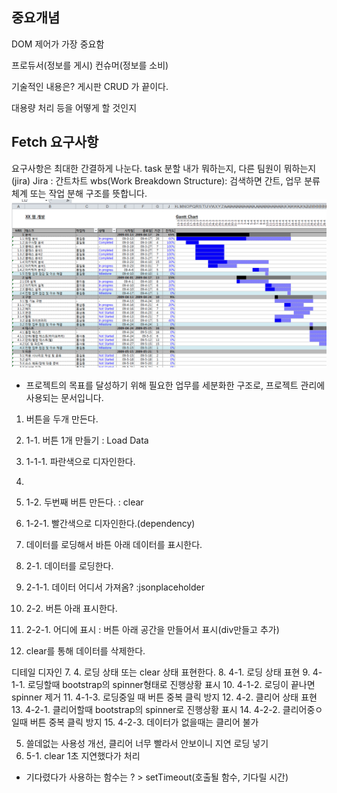 ## 중요개념

DOM 제어가 가장 중요함


프로듀서(정보를 게시)
컨슈머(정보를 소비)


기술적인 내용은? 게시판 CRUD 가 끝이다.

대용량 처리 등을 어떻게 할 것인지 


## Fetch 요구사항

요구사항은 최대한 간결하게 나눈다. task 분할
내가 뭐하는지, 다른 팀원이 뭐하는지(jira)
Jira : 간트차트
wbs(Work Breakdown Structure): 검색하면 간트, 업무 분류 체계 또는 작업 분해 구조를 뜻합니다.
![alt text](image.png)
- 프로젝트의 목표를 달성하기 위해 필요한 업무를 세분화한 구조로, 프로젝트 관리에 사용되는 문서입니다.

1. 버튼을 두개 만든다.
2. 1-1. 버튼 1개 만들기 : Load Data
3. 1-1-1. 파란색으로 디자인한다.
4. 
5. 1-2. 두번째 버튼 만든다. : clear
6. 1-2-1. 빨간색으로 디자인한다.(dependency)

2. 데이터를 로딩해서 바튼 아래 데이터를 표시한다.
3. 2-1. 데이터를 로딩한다.
4. 2-1-1. 데이터 어디서 가져옴? :jsonplaceholder
5. 2-2. 버튼 아래 표시한다.
6. 2-2-1. 어디에 표시 : 버튼 아래 공간을 만들어서 표시(div만들고 추가)


3. clear를 통해 데이터를 삭제한다.

디테일 디자인
7. 4. 로딩 상태 또는 clear 상태 표현한다.
8. 4-1. 로딩 상태 표현
9. 4-1-1. 로딩할때 bootstrap의 spinner형태로 진행상황 표시
10. 4-1-2. 로딩이 끝나면 spinner 제거
11. 4-1-3. 로딩중일 때 버튼 중복 클릭 방지
12. 4-2. 클리어 상태 표현
13. 4-2-1. 클리어할때 bootstrap의 spinner로 진행상황 표시
14. 4-2-2. 클리어중ㅇ일때 버튼 중복 클릭 방지
15. 4-2-3. 데이터가 없을때는 클리어 불가

5. 쓸데없는 사용성 개선, 클리어 너무 빨라서 안보이니 지연 로딩 넣기
6. 5-1. clear 1초 지연했다가 처리


- 기다렸다가 사용하는 함수는 ? > setTimeout(호출될 함수, 기다릴 시간)


